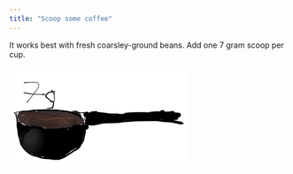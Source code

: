 ```yaml
---
title: "Scoop some coffee"
---
```


It works best with fresh coarsley-ground beans. Add one 7 gram scoop per cup.

![](/images/scoop.png)
